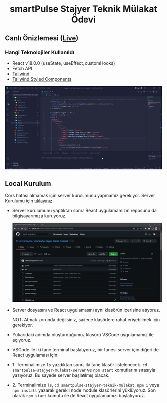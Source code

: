 <h1 align="center">smartPulse Stajyer Teknik Mülakat Ödevi</h1>

## Canlı Önizlemesi (<a href='https://rahmancaylak-smartpulse-stajyer.netlify.app/'>Live</a>)

### Hangi Teknolojiler Kullanıldı

- React v18.0.0 (useState, useEffect, customHooks)
- Fetch API
- [Tailwind](https://tailwindcss.com/)
- [Tailwind Styled Components](https://www.npmjs.com/package/tailwind-styled-components)

![output](./output.gif)

## Local Kurulum

<p>Cors hatası almamak için server kurulumunu yapmamız gerekiyor. Server Kurulumu için <a href='https://github.com/rahmancaylak/smartpulse-stajyer-mulakat-server'>tıklayınız</a>.</p>

- Server kurulumunu yaptıktan sonra React uygulamamızın reposunu da bilgisayarımıza kuruyoruz.

  <img src='./1.adim.gif'>

- Server dosyasını ve React uygulamasını aynı klasörün içerisine atıyoruz.

  NOT: Atmak zorunda değilsiniz, sadece klasörlere rahat erişebilmek için gerekiyor.

- Yukarıdaki adımda oluşturduğumuz klasörü VSCode uygulamamız ile açıyoruz.

- VSCode ile iki tane terminal başlatıyoruz, bir tanesi server için diğeri de React uygulaması için.

- 1\. Terminalimize `ls` yazdıktan sonra iki tane klasör listelenecek. `cd smartpulse-stajyer-mulakat-server` ve `npm start` komutlarını sırasıyla yazıyoruz. Bu sayede server başlatılmış olacak.

- 2\. Terminalimize `ls`, `cd smartpulse-stajyer-teknik-mulakat`, `npm i` veya `npm install` yazarak gerekli node module klasörlerini yüklüyoruz. Son olarak `npm start` komutu ile de React uygulamamızı başlatıyoruz.
